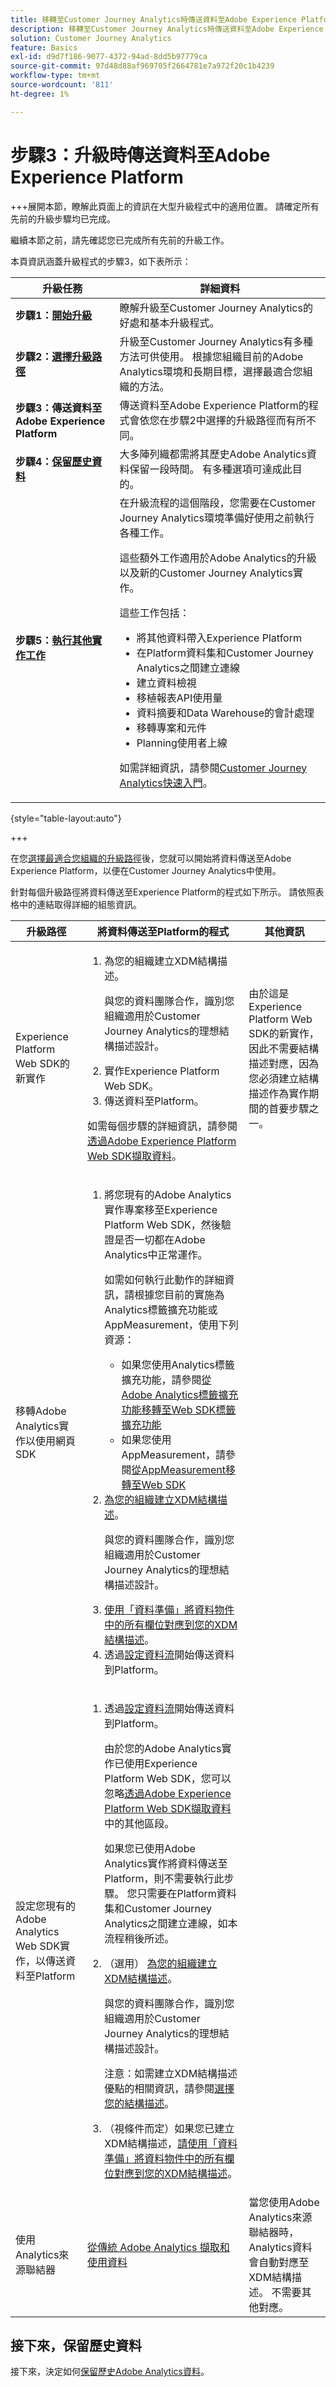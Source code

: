 ```yaml
---
title: 移轉至Customer Journey Analytics時傳送資料至Adobe Experience Platform
description: 移轉至Customer Journey Analytics時傳送資料至Adobe Experience Platform
solution: Customer Journey Analytics
feature: Basics
exl-id: d9d7f186-9077-4372-94ad-8dd5b97779ca
source-git-commit: 97d48d88af969705f2664781e7a972f20c1b4239
workflow-type: tm+mt
source-wordcount: '811'
ht-degree: 1%

---
```


# 步驟3：升級時傳送資料至Adobe Experience Platform

+++展開本節，瞭解此頁面上的資訊在大型升級程式中的適用位置。 請確定所有先前的升級步驟均已完成。

繼續本節之前，請先確認您已完成所有先前的升級工作。

本頁資訊涵蓋升級程式的步驟3，如下表所示：

| 升級任務 | 詳細資料 |
|---------|----------|
| **步驟1：[開始升級](/help/getting-started/cja-upgrade/cja-upgrade-getstarted.md)** | 瞭解升級至Customer Journey Analytics的好處和基本升級程式。 |
| **步驟2：[選擇升級路徑](/help/getting-started/cja-upgrade/cja-upgrade-path.md)** | 升級至Customer Journey Analytics有多種方法可供使用。 根據您組織目前的Adobe Analytics環境和長期目標，選擇最適合您組織的方法。 |
| <span class="preview">**步驟3：傳送資料至Adobe Experience Platform**</span> | <span class="preview">傳送資料至Adobe Experience Platform的程式會依您在步驟2中選擇的升級路徑而有所不同。</span> |
| **步驟4：[保留歷史資料](/help/getting-started/cja-upgrade/cja-upgrade-historical-data.md)** | 大多陣列織都需將其歷史Adobe Analytics資料保留一段時間。 有多種選項可達成此目的。 |
| **步驟5：[執行其他實作工作](/help/getting-started/cja-getting-started.md)** | 在升級流程的這個階段，您需要在Customer Journey Analytics環境準備好使用之前執行各種工作。<p>這些額外工作適用於Adobe Analytics的升級以及新的Customer Journey Analytics實作。</p><p>這些工作包括：</p><ul><li>將其他資料帶入Experience Platform</li><li>在Platform資料集和Customer Journey Analytics之間建立連線</li><li>建立資料檢視</li><li>移植報表API使用量</li><li>資料摘要和Data Warehouse的會計處理</li><li>移轉專案和元件</li><li>Planning使用者上線</li></ul> <p>如需詳細資訊，請參閱[Customer Journey Analytics快速入門](/help/getting-started/cja-getting-started.md)。 |

{style="table-layout:auto"}

+++

<!--

>[!AVAILABILITY]
>
>The information on this page is being replaced with the following more comprehensive upgrade information: <ul><li>**Recommended upgrade steps**<p>For detailed information, see [Recommended path when upgrading from Adobe Analytics to Customer Journey Analytics](/help/getting-started/cja-upgrade/cja-upgrade-recommendations.md).</p></li><li>**Customer Journey Analytics Upgrade Guide**<p>A new upgrade guide is available that dynamically generates upgrade steps that are tailored for your organization and your unique circumstances.</p><p>To access the guide from Customer Journey Analytics, select the **[!UICONTROL Workspace]** tab, then select **[!UICONTROL Upgrade to Customer Journey Analytics]** in the left panel. Follow the on-screen instructions.</p></li></ul>

-->

在您[選擇最適合您組織的升級路徑](/help/getting-started/cja-upgrade/cja-upgrade-path.md)後，您就可以開始將資料傳送至Adobe Experience Platform，以便在Customer Journey Analytics中使用。

針對每個升級路徑將資料傳送至Experience Platform的程式如下所示。 請依照表格中的連結取得詳細的組態資訊。

| 升級路徑 | 將資料傳送至Platform的程式 | 其他資訊 |
|---------|----------|----------|
| Experience Platform Web SDK的新實作 | <ol><li>為您的組織建立XDM結構描述。<p>與您的資料團隊合作，識別您組織適用於Customer Journey Analytics的理想結構描述設計。</p></li><li>實作Experience Platform Web SDK。</li><li>傳送資料至Platform。</li></ol><p>如需每個步驟的詳細資訊，請參閱[透過Adobe Experience Platform Web SDK擷取資料](/help/data-ingestion/aepwebsdk.md)。 | 由於這是Experience Platform Web SDK的新實作，因此不需要結構描述對應，因為您必須建立結構描述作為實作期間的首要步驟之一。 |
| 移轉Adobe Analytics實作以使用網頁SDK | <ol><li>將您現有的Adobe Analytics實作專案移至Experience Platform Web SDK，然後驗證是否一切都在Adobe Analytics中正常運作。<p>如需如何執行此動作的詳細資訊，請根據您目前的實施為Analytics標籤擴充功能或AppMeasurement，使用下列資源：</p><ul><li>如果您使用Analytics標籤擴充功能，請參閱[從Adobe Analytics標籤擴充功能移轉至Web SDK標籤擴充功能](https://experienceleague.adobe.com/en/docs/analytics/implementation/aep-edge/web-sdk/analytics-extension-to-web-sdk)</li><li>如果您使用AppMeasurement，請參閱[從AppMeasurement移轉至Web SDK](https://experienceleague.adobe.com/en/docs/analytics/implementation/aep-edge/web-sdk/appmeasurement-to-web-sdk)</li></ul><li>[為您的組織建立XDM結構描述](https://experienceleague.adobe.com/en/docs/analytics-platform/using/cja-data-ingestion/ingest-use-guides/edge-network/aepwebsdk#set-up-a-schema-and-dataset)。<p>與您的資料團隊合作，識別您組織適用於Customer Journey Analytics的理想結構描述設計。</p></li><li>[使用「資料準備」將資料物件中的所有欄位對應到您的XDM結構描述](https://experienceleague.adobe.com/en/docs/experience-platform/data-prep/home)。</li><li>透過[設定資料流](https://experienceleague.adobe.com/en/docs/analytics-platform/using/cja-data-ingestion/ingest-use-guides/edge-network/aepwebsdk#set-up-a-datastream)開始傳送資料到Platform。</li></ol> |  |
| 設定您現有的Adobe Analytics Web SDK實作，以傳送資料至Platform | <ol><li>透過[設定資料流](/help/data-ingestion/aepwebsdk.md#set-up-a-datastream)開始傳送資料到Platform。<p>由於您的Adobe Analytics實作已使用Experience Platform Web SDK，您可以忽略[透過Adobe Experience Platform Web SDK擷取資料](https://experienceleague.adobe.com/en/docs/analytics-platform/using/cja-data-ingestion/ingest-use-guides/edge-network/aepwebsdk)中的其他區段。</p><p>如果您已使用Adobe Analytics實作將資料傳送至Platform，則不需要執行此步驟。 您只需要在Platform資料集和Customer Journey Analytics之間建立連線，如本流程稍後所述。</p></li><li>（選用） [為您的組織建立XDM結構描述](https://experienceleague.adobe.com/en/docs/analytics-platform/using/cja-data-ingestion/ingest-use-guides/edge-network/aepwebsdk#set-up-a-schema-and-dataset)。<p>與您的資料團隊合作，識別您組織適用於Customer Journey Analytics的理想結構描述設計。</p><p>注意：如需建立XDM結構描述優點的相關資訊，請參閱[選擇您的結構描述](/help/getting-started/cja-upgrade/cja-upgrade-path.md#choose-your-schema)。</li><li>（視條件而定）如果您已建立XDM結構描述，[請使用「資料準備」將資料物件中的所有欄位對應到您的XDM結構描述](https://experienceleague.adobe.com/en/docs/experience-platform/data-prep/home)。</li></ol> |  |
| 使用Analytics來源聯結器 | [從傳統 Adobe Analytics 擷取和使用資料](/help/data-ingestion/analytics.md) | 當您使用Adobe Analytics來源聯結器時，Analytics資料會自動對應至XDM結構描述。 不需要其他對應。 |

## 接下來，保留歷史資料

接下來，決定如何[保留歷史Adobe Analytics資料](/help/getting-started/cja-upgrade/cja-upgrade-historical-data.md)。
